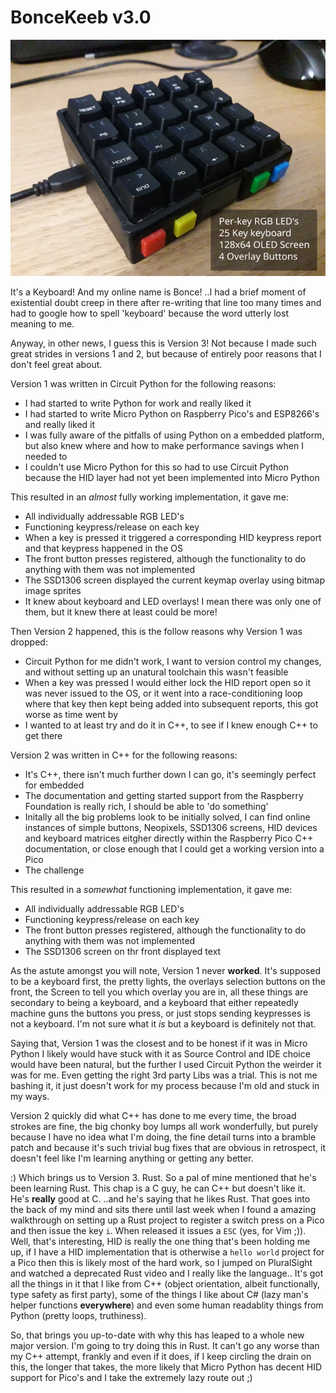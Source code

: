 # BonceKeeb v3.0

![Keeb Photo - ooh pretty!](photo.png)

It's a Keyboard! And my online name is Bonce!
..I had a brief moment of existential doubt creep in there after re-writing that line too many times and had to google how to spell 'keyboard' because the word utterly lost meaning to me.

Anyway, in other news, I guess this is Version 3!
Not because I made such great strides in versions 1 and 2, but because of entirely poor reasons that I don't feel great about.

Version 1 was written in Circuit Python for the following reasons:
 - I had started to write Python for work and really liked it
 - I had started to write Micro Python on Raspberry Pico's and ESP8266's and really liked it
 - I was fully aware of the pitfalls of using Python on a embedded platform, but also knew where and how to make performance savings when I needed to
 - I couldn't use Micro Python for this so had to use Circuit Python because the HID layer had not yet been implemented into Micro Python 

This resulted in an *almost* fully working implementation, it gave me:
 - All individually addressable RGB LED's
 - Functioning keypress/release on each key
 - When a key is pressed it triggered a corresponding HID keypress report and that keypress happened in the OS
 - The front button presses registered, although the functionality to do anything with them was not implemented
 - The SSD1306 screen displayed the current keymap overlay using bitmap image sprites
 - It knew about keyboard and LED overlays! I mean there was only one of them, but it knew there at least could be more!

Then Version 2 happened, this is the follow reasons why Version 1 was dropped:
 - Circuit Python for me didn't work, I want to version control my changes, and without setting up an unatural toolchain this wasn't feasible
 - When a key was pressed I would either lock the HID report open so it was never issued to the OS, or it went into a race-conditioning loop where that key then kept being added into subsequent reports, this got worse as time went by
 - I wanted to at least try and do it in C++, to see if I knew enough C++ to get there

Version 2 was written in C++ for the following reasons:
 - It's C++, there isn't much further down I can go, it's seemingly perfect for embedded
 - The documentation and getting started support from the Raspberry Foundation is really rich, I should be able to 'do something'
 - Initally all the big problems look to be initially solved, I can find online instances of simple buttons, Neopixels, SSD1306 screens, HID devices and keyboard matrices eitgher directly within the Raspberry Pico C++ documentation, or close enough that I could get a working version into a Pico
 - The challenge

This resulted in a *somewhat* functioning implementation, it gave me:
 - All individually addressable RGB LED's
 - Functioning keypress/release on each key
 - The front button presses registered, although the functionality to do anything with them was not implemented
 - The SSD1306 screen on thr front displayed text

As the astute amongst you will note, Version 1 never **worked**. It's supposed to be a keyboard first, the pretty lights, the overlays selection buttons on the front, the Screen to tell you which overlay you are in, all these things are secondary to being a keyboard, and a keyboard that either repeatedly machine guns the buttons you press, or just stops sending keypresses is not a keyboard. I'm not sure what it *is* but a keyboard is definitely not that.

Saying that, Version 1 was the closest and to be honest if it was in Micro Python I likely would have stuck with it as Source Control and IDE choice would have been natural, but the further I used Circuit Python the weirder it was for me. Even getting the right 3rd party Libs was a trial. This is not me bashing it, it just doesn't work for my process because I'm old and stuck in my ways.

Version 2 quickly did what C++ has done to me every time, the broad strokes are fine, the big chonky boy lumps all work wonderfully, but purely because I have no idea what I'm doing, the fine detail turns into a bramble patch and because it's such trivial bug fixes that are obvious in retrospect, it doesn't feel like I'm learning anything or getting any better.

:) Which brings us to Version 3. Rust.
So a pal of mine mentioned that he's been learning Rust. This chap is a C guy, he can C++ but doesn't like it. He's **really** good at C.
..and he's saying that he likes Rust.
That goes into the back of my mind and sits there until last week when I found a amazing walkthrough on setting up a Rust project to register a switch press on a Pico and then issue  the key `i`. When released it issues a `ESC` (yes, for Vim ;)).
Well, that's interesting, HID is really the one thing that's been holding me up, if I have a HID implementation that is otherwise a `hello world` project for a Pico then this is likely most of the hard work, so I jumped on PluralSight and watched a deprecated Rust video and I really like the language.. It's got all the things in it that I like from C++ (object orientation, albeit functionally, type safety as first party), some of the things I like about C# (lazy man's helper functions **everywhere**) and even some human readablity things from Python (pretty loops, truthiness).

So, that brings you up-to-date with why this has leaped to a whole new major version. I'm going to try doing this in Rust. It can't go any worse than my C++ attempt, frankly and even if it does, if I keep circling the drain on this, the longer that takes, the more likely that Micro Python has decent HID support for Pico's and I take the extremely lazy route out ;)  
